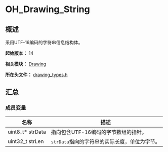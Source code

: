 # OH_Drawing_String

## 概述

采用UTF-16编码的字符串信息结构体。

**起始版本：** 14

**相关模块：** [Drawing](capi-drawing.md)

**所在头文件：** [drawing_types.h](capi-drawing-types-h.md)

## 汇总

### 成员变量

| 名称             | 描述                                          |
| ---------------- | --------------------------------------------- |
| uint8_t* strData | 指向包含UTF-16编码的字节数组的指针。          |
| uint32_t strLen  | `strData`指向的字符串的实际长度，单位为字节。 |

